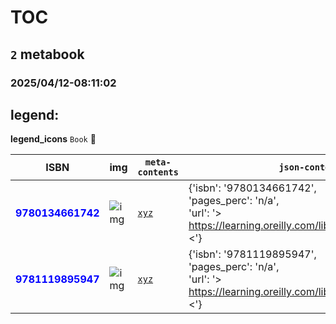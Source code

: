 
# TOC
## `2` metabook
### 2025/04/12-08:11:02

## legend:

**legend_icons**
`Book` :book:

|  ISBN 	|   img	|  `meta-contents`  	|  `json-contents` 	| `status` | `icons`
|---	|---	|---	|---		|---	|---	|
|<span style="color:blue">**9780134661742**</span>|![`img`](./././0to100/9780134661742//9780134661742/9780134661742.png)|[`xyz`](././0to100/9780134661742/)|{'isbn': '9780134661742',<br/> 'pages_perc': 'n/a',<br/> 'url': '> https://learning.oreilly.com/library/9780134661742 <'}|<span style="color:yellow">**WIP**</span>|:book:|
|<span style="color:blue">**9781119895947**</span>|![`img`](./././0to100/9781119895947//9781119895947/9781119895947.png)|[`xyz`](././0to100/9781119895947/)|{'isbn': '9781119895947',<br/> 'pages_perc': 'n/a',<br/> 'url': '> https://learning.oreilly.com/library/9781119895947 <'}|<span style="color:yellow">**WIP**</span>|:book:|
        